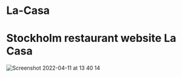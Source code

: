 # La-Casa

# Stockholm restaurant website La Casa #
![Screenshot 2022-04-11 at 13 40 14](https://user-images.githubusercontent.com/50274258/162732479-2574f722-cc33-44ce-b0b6-877fd693806e.png)
